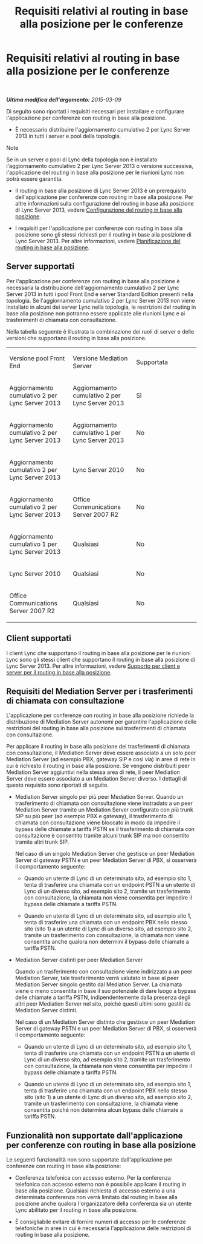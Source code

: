 ﻿---
title: Requisiti relativi al routing in base alla posizione per le conferenze
TOCTitle: Requisiti relativi al routing in base alla posizione per le conferenze
ms:assetid: 766d9286-2c34-4faf-bb3e-f0ca478a70cf
ms:mtpsurl: https://technet.microsoft.com/it-it/library/Dn362806(v=OCS.15)
ms:contentKeyID: 56269933
ms.date: 08/24/2015
mtps_version: v=OCS.15
ms.translationtype: HT
---

# Requisiti relativi al routing in base alla posizione per le conferenze

 

_**Ultima modifica dell'argomento:** 2015-03-09_

Di seguito sono riportati i requisiti necessari per installare e configurare l'applicazione per conferenze con routing in base alla posizione.

  - È necessario distribuire l'aggiornamento cumulativo 2 per Lync Server 2013 in tutti i server e pool della topologia.


> [!NOTE]
> Se in un server o pool di Lync della topologia non è installato l'aggiornamento cumulativo 2 per Lync Server 2013 o versione successiva, l'applicazione del routing in base alla posizione per le riunioni Lync non potrà essere garantita.



  - Il routing in base alla posizione di Lync Server 2013 è un prerequisito dell'applicazione per conferenze con routing in base alla posizione. Per altre informazioni sulla configurazione del routing in base alla posizione di Lync Server 2013, vedere [Configurazione del routing in base alla posizione](lync-server-2013-configuring-location-based-routing.md).

  - I requisiti per l'applicazione per conferenze con routing in base alla posizione sono gli stessi richiesti per il routing in base alla posizione di Lync Server 2013. Per altre informazioni, vedere [Pianificazione del routing in base alla posizione](lync-server-2013-planning-for-location-based-routing.md).

## Server supportati

Per l'applicazione per conferenze con routing in base alla posizione è necessaria la distribuzione dell'aggiornamento cumulativo 2 per Lync Server 2013 in tutti i pool Front End e server Standard Edition presenti nella topologia. Se l'aggiornamento cumulativo 2 per Lync Server 2013 non viene installato in alcuni dei server Lync nella topologia, le restrizioni del routing in base alla posizione non potranno essere applicate alle riunioni Lync e ai trasferimenti di chiamata con consultazione.

Nella tabella seguente è illustrata la combinazione dei ruoli di server e delle versioni che supportano il routing in base alla posizione.


<table>
<colgroup>
<col style="width: 33%" />
<col style="width: 33%" />
<col style="width: 33%" />
</colgroup>
<tbody>
<tr class="odd">
<td><p>Versione pool Front End</p></td>
<td><p>Versione Mediation Server</p></td>
<td><p>Supportata</p></td>
</tr>
<tr class="even">
<td><p>Aggiornamento cumulativo 2 per Lync Server 2013</p></td>
<td><p>Aggiornamento cumulativo 2 per Lync Server 2013</p></td>
<td><p>Sì</p></td>
</tr>
<tr class="odd">
<td><p>Aggiornamento cumulativo 2 per Lync Server 2013</p></td>
<td><p>Aggiornamento cumulativo 1 per Lync Server 2013</p></td>
<td><p>No</p></td>
</tr>
<tr class="even">
<td><p>Aggiornamento cumulativo 2 per Lync Server 2013</p></td>
<td><p>Lync Server 2010</p></td>
<td><p>No</p></td>
</tr>
<tr class="odd">
<td><p>Aggiornamento cumulativo 2 per Lync Server 2013</p></td>
<td><p>Office Communications Server 2007 R2</p></td>
<td><p>No</p></td>
</tr>
<tr class="even">
<td><p>Aggiornamento cumulativo 1 per Lync Server 2013</p></td>
<td><p>Qualsiasi</p></td>
<td><p>No</p></td>
</tr>
<tr class="odd">
<td><p>Lync Server 2010</p></td>
<td><p>Qualsiasi</p></td>
<td><p>No</p></td>
</tr>
<tr class="even">
<td><p>Office Communications Server 2007 R2</p></td>
<td><p>Qualsiasi</p></td>
<td><p>No</p></td>
</tr>
</tbody>
</table>


## Client supportati

I client Lync che supportano il routing in base alla posizione per le riunioni Lync sono gli stessi client che supportano il routing in base alla posizione di Lync Server 2013. Per altre informazioni, vedere [Supporto per client e server per il routing in base alla posizione](lync-server-2013-client-and-server-support-for-location-based-routing.md).

## Requisiti del Mediation Server per i trasferimenti di chiamata con consultazione

L'applicazione per conferenze con routing in base alla posizione richiede la distribuzione di Mediation Server autonomi per garantire l'applicazione delle restrizioni del routing in base alla posizione sui trasferimenti di chiamata con consultazione.

Per applicare il routing in base alla posizione dei trasferimenti di chiamata con consultazione, il Mediation Server deve essere associato a un solo peer Mediation Server (ad esempio PBX, gateway SIP e così via) in aree di rete in cui è richiesto il routing in base alla posizione. Se vengono distribuiti peer Mediation Server aggiuntivi nella stessa area di rete, il peer Mediation Server deve essere associato a un Mediation Server diverso. I dettagli di questo requisito sono riportati di seguito.

  - Mediation Server singolo per più peer Mediation Server. Quando un trasferimento di chiamata con consultazione viene instradato a un peer Mediation Server tramite un Mediation Server configurato con più trunk SIP su più peer (ad esempio PBX e gateway), il trasferimento di chiamata con consultazione viene bloccato in modo da impedire il bypass delle chiamate a tariffa PSTN se il trasferimento di chiamata con consultazione è consentito tramite alcuni trunk SIP ma non consentito tramite altri trunk SIP.
    
    Nel caso di un singolo Mediation Server che gestisce un peer Mediation Server di gateway PSTN e un peer Mediation Server di PBX, si osserverà il comportamento seguente:
    
      - Quando un utente di Lync di un determinato sito, ad esempio sito 1, tenta di trasferire una chiamata con un endpoint PSTN a un utente di Lync di un diverso sito, ad esempio sito 2, tramite un trasferimento con consultazione, la chiamata non viene consentita per impedire il bypass delle chiamate a tariffa PSTN.
    
      - Quando un utente di Lync di un determinato sito, ad esempio sito 1, tenta di trasferire una chiamata con un endpoint PBX nello stesso sito (sito 1) a un utente di Lync di un diverso sito, ad esempio sito 2, tramite un trasferimento con consultazione, la chiamata non viene consentita anche qualora non determini il bypass delle chiamate a tariffa PSTN.

  - Mediation Server distinti per peer Mediation Server
    
    Quando un trasferimento con consultazione viene indirizzato a un peer Mediation Server, tale trasferimento verrà valutato in base al peer Mediation Server singolo gestito dal Mediation Server. La chiamata viene o meno consentita in base il suo potenziale di dare luogo a bypass delle chiamate a tariffa PSTN, indipendentemente dalla presenza degli altri peer Mediation Server nel sito, poiché questi ultimi sono gestiti da Mediation Server distinti.
    
    Nel caso di un Mediation Server distinto che gestisce un peer Mediation Server di gateway PSTN e un peer Mediation Server di PBX, si osserverà il comportamento seguente:
    
      - Quando un utente di Lync di un determinato sito, ad esempio sito 1, tenta di trasferire una chiamata con un endpoint PSTN a un utente di Lync di un diverso sito, ad esempio sito 2, tramite un trasferimento con consultazione, la chiamata non viene consentita per impedire il bypass delle chiamate a tariffa PSTN.
    
      - Quando un utente di Lync di un determinato sito, ad esempio sito 1, tenta di trasferire una chiamata con un endpoint PBX nello stesso sito (sito 1) a un utente di Lync di un diverso sito, ad esempio sito 2, tramite un trasferimento con consultazione, la chiamata viene consentita poiché non determina alcun bypass delle chiamate a tariffa PSTN.

## Funzionalità non supportate dall'applicazione per conferenze con routing in base alla posizione

Le seguenti funzionalità non sono supportate dall'applicazione per conferenze con routing in base alla posizione:

  - Conferenza telefonica con accesso esterno. Per la conferenza telefonica con accesso esterno non è possibile applicare il routing in base alla posizione. Qualsiasi richiesta di accesso esterno a una determinata conferenza non verrà limitato dal routing in base alla posizione anche qualora l'organizzatore della conferenza sia un utente Lync abilitato per il routing in base alla posizione.

  - È consigliabile evitare di fornire numeri di accesso per le conferenze telefoniche in aree in cui è necessaria l'applicazione delle restrizioni di routing in base alla posizione.

